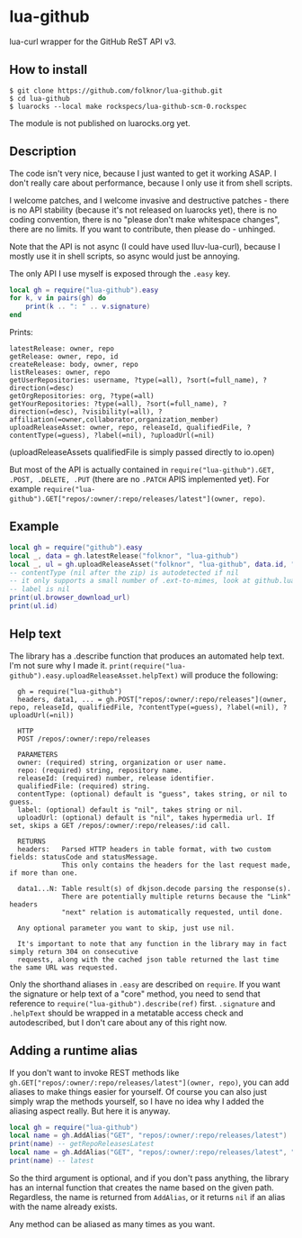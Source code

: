# lua-github
lua-curl wrapper for the GitHub ReST API v3.

## How to install

```
$ git clone https://github.com/folknor/lua-github.git
$ cd lua-github
$ luarocks --local make rockspecs/lua-github-scm-0.rockspec
```

The module is not published on luarocks.org yet.

## Description

The code isn't very nice, because I just wanted to get it working ASAP. I don't really care about performance, because I only use it from shell scripts.

I welcome patches, and I welcome invasive and destructive patches - there is no API stability (because it's not released on luarocks yet), there is no coding convention, there is no "please don't make whitespace changes", there are no limits. If you want to contribute, then please do - unhinged.

Note that the API is not async (I could have used lluv-lua-curl), because I mostly use it in shell scripts, so async would just be annoying.

The only API I use myself is exposed through the `.easy` key.

```lua
local gh = require("lua-github").easy
for k, v in pairs(gh) do
	print(k .. ": " .. v.signature)
end
```

Prints:
```
latestRelease: owner, repo
getRelease: owner, repo, id
createRelease: body, owner, repo
listReleases: owner, repo
getUserRepositories: username, ?type(=all), ?sort(=full_name), ?direction(=desc)
getOrgRepositories: org, ?type(=all)
getYourRepositories: ?type(=all), ?sort(=full_name), ?direction(=desc), ?visibility(=all), ?affiliation(=owner,collaborator,organization_member)
uploadReleaseAsset: owner, repo, releaseId, qualifiedFile, ?contentType(=guess), ?label(=nil), ?uploadUrl(=nil)
```
(uploadReleaseAssets qualifiedFile is simply passed directly to io.open)

But most of the API is actually contained in `require("lua-github").GET, .POST, .DELETE, .PUT` (there are no `.PATCH` APIS implemented yet). For example `require("lua-github").GET["repos/:owner/:repo/releases/latest"](owner, repo)`.

## Example

```lua
local gh = require("github").easy
local _, data = gh.latestRelease("folknor", "lua-github")
local _, ul = gh.uploadReleaseAsset("folknor", "lua-github", data.id, "lua-github.zip", nil, nil, data.upload_url)
-- contentType (nil after the zip) is autodetected if nil
-- it only supports a small number of .ext-to-mimes, look at github.lua
-- label is nil
print(ul.browser_download_url)
print(ul.id)
```

## Help text

The library has a .describe function that produces an automated help text. I'm not sure why I made it. `print(require("lua-github").easy.uploadReleaseAsset.helpText)` will produce the following:

```
  gh = require("lua-github")
  headers, data1, ... = gh.POST["repos/:owner/:repo/releases"](owner, repo, releaseId, qualifiedFile, ?contentType(=guess), ?label(=nil), ?uploadUrl(=nil))

  HTTP
  POST /repos/:owner/:repo/releases

  PARAMETERS
  owner: (required) string, organization or user name.
  repo: (required) string, repository name.
  releaseId: (required) number, release identifier.
  qualifiedFile: (required) string.
  contentType: (optional) default is "guess", takes string, or nil to guess.
  label: (optional) default is "nil", takes string or nil.
  uploadUrl: (optional) default is "nil", takes hypermedia url. If set, skips a GET /repos/:owner/:repo/releases/:id call.

  RETURNS
  headers:   Parsed HTTP headers in table format, with two custom fields: statusCode and statusMessage.
             This only contains the headers for the last request made, if more than one.

  data1...N: Table result(s) of dkjson.decode parsing the response(s).
             There are potentially multiple returns because the "Link" headers
             "next" relation is automatically requested, until done.

  Any optional parameter you want to skip, just use nil.

  It's important to note that any function in the library may in fact simply return 304 on consecutive
  requests, along with the cached json table returned the last time the same URL was requested.
```

Only the shorthand aliases in `.easy` are described on `require`. If you want the signature or help text of a "core" method, you need to send that reference to `require("lua-github").describe(ref)` first. `.signature` and `.helpText` should be wrapped in a metatable access check and autodescribed, but I don't care about any of this right now.

## Adding a runtime alias

If you don't want to invoke REST methods like `gh.GET["repos/:owner/:repo/releases/latest"](owner, repo)`, you can add aliases to make things easier for yourself. Of course you can also just simply wrap the methods yourself, so I have no idea why I added the aliasing aspect really. But here it is anyway.

```lua
local gh = require("lua-github")
local name = gh.AddAlias("GET", "repos/:owner/:repo/releases/latest")
print(name) -- getRepoReleasesLatest
local name = gh.AddAlias("GET", "repos/:owner/:repo/releases/latest", "latest")
print(name) -- latest
```
So the third argument is optional, and if you don't pass anything, the library has an internal function that creates the name based on the given path. Regardless, the name is returned from `AddAlias`, or it returns `nil` if an alias with the name already exists.

Any method can be aliased as many times as you want.
